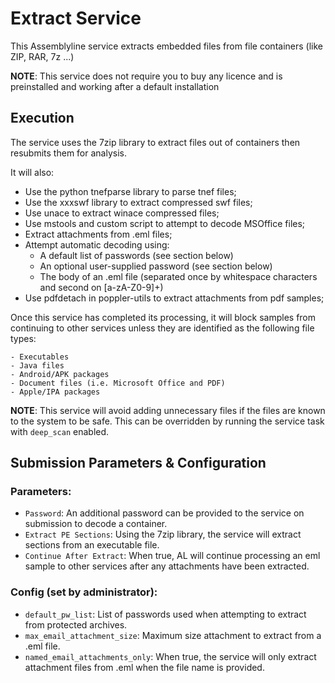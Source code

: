 # Extract Service

This Assemblyline service extracts embedded files from file containers (like ZIP, RAR, 7z ...)

**NOTE**: This service does not require you to buy any licence and is preinstalled and
working after a default installation

## Execution

The service uses the 7zip library to extract files out of containers then resubmits them for analysis.

It will also:

- Use the python tnefparse library to parse tnef files;
- Use the xxxswf library to extract compressed swf files;
- Use unace to extract winace compressed files;
- Use mstools and custom script to attempt to decode MSOffice files;
- Extract attachments from .eml files;
- Attempt automatic decoding using:
    - A default list of passwords (see section below)
    - An optional user-supplied password (see section below)
    - The body of an .eml file (separated once by whitespace characters and second on [a-zA-Z0-9]+)
- Use pdfdetach in poppler-utils to extract attachments from pdf samples;

Once this service has completed its processing, it will block samples from continuing to other services unless they are
identified as the following file types:

    - Executables
    - Java files
    - Android/APK packages
    - Document files (i.e. Microsoft Office and PDF)
    - Apple/IPA packages

**NOTE**: This service will avoid adding unnecessary files if the files are known to the system to be safe. This can be
overridden by running the service task with `deep_scan` enabled.

## Submission Parameters & Configuration

### Parameters:

- `Password`: An additional password can be provided to the service on submission to decode a container.
- `Extract PE Sections`: Using the 7zip library, the service will extract sections from an executable file.
- `Continue After Extract`: When true, AL will continue processing an eml sample to other services after any attachments
have been extracted.

### Config (set by administrator):

- `default_pw_list`: List of passwords used when attempting to extract from protected archives.
- `max_email_attachment_size`:	Maximum size attachment to extract from a .eml file.
- `named_email_attachments_only`: When true, the service will only extract attachment files from .eml when the file name is provided.
